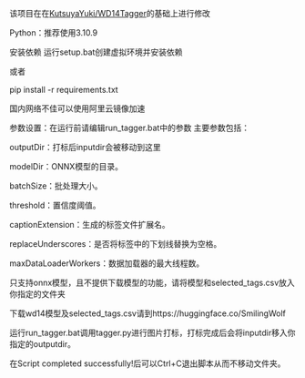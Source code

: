 该项目在在[KutsuyaYuki/WD14Tagger](https://github.com/KutsuyaYuki/WD14Tagger)的基础上进行修改

Python：推荐使用3.10.9

安装依赖
运行setup.bat创建虚拟环境并安装依赖

或者

pip install -r requirements.txt

国内网络不佳可以使用阿里云镜像加速

参数设置：在运行前请编辑run_tagger.bat中的参数
主要参数包括：

outputDir：打标后inputdir会被移动到这里

modelDir：ONNX模型的目录。

batchSize：批处理大小。

threshold：置信度阈值。

captionExtension：生成的标签文件扩展名。

replaceUnderscores：是否将标签中的下划线替换为空格。

maxDataLoaderWorkers：数据加载器的最大线程数。

只支持onnx模型，且不提供下载模型的功能，请将模型和selected_tags.csv放入你指定的文件夹

下载wd14模型及selected_tags.csv请到https://huggingface.co/SmilingWolf

运行run_tagger.bat调用tagger.py进行图片打标，打标完成后会将inputdir移入你指定的outputdir。

在Script completed successfully!后可以Ctrl+C退出脚本从而不移动文件夹。




